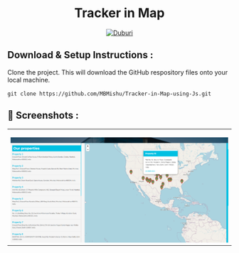 # 
<p align="center">
 
  <h1 align="center">
    Tracker in Map
  </h1>
</p>

<div align="center">
  

<a href="https://github.com/MBMishu/Tracker-in-Map-using-Js/">![Duburi](https://img.shields.io/badge/Tracker-in-Map-using-Js-Live-9cf?style=for-the-badge)</a>

</div>

## Download & Setup Instructions :

Clone the project. This will download the GitHub respository files onto your local machine.

```Shell
git clone https://github.com/MBMishu/Tracker-in-Map-using-Js.git
```

## 📸 Screenshots :

<table width="100%"> 
<tr>
<td width="50%">
&nbsp; 
<br>

<img src="https://github.com/MBMishu/Tracker-in-Map-using-Js/blob/main/image.png">

</td>
</table> 
<br/>

